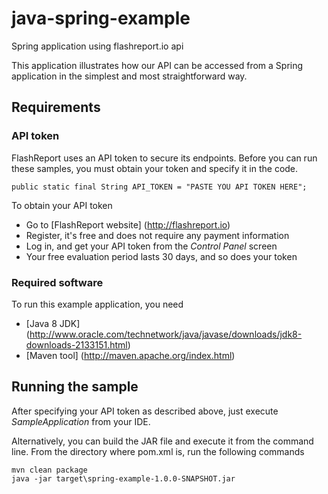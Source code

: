 # java-spring-example
Spring application using flashreport.io api

This application illustrates how our API can be accessed from a Spring application in the simplest and most straightforward way.

## Requirements

### API token

FlashReport uses an API token to secure its endpoints. Before you can run these samples, you must obtain your token and
specify it in the code.

    public static final String API_TOKEN = "PASTE YOU API TOKEN HERE";

To obtain your API token

- Go to [FlashReport website] (http://flashreport.io)
- Register, it's free and does not require any payment information
- Log in, and get your API token from the _Control Panel_ screen
- Your free evaluation period lasts 30 days, and so does your token

### Required software

To run this example application, you need

- [Java 8 JDK] (http://www.oracle.com/technetwork/java/javase/downloads/jdk8-downloads-2133151.html)
- [Maven tool] (http://maven.apache.org/index.html)

## Running the sample



After specifying your API token as described above, just execute _SampleApplication_ from your IDE.

Alternatively, you can build the JAR file and execute it from the command line.
From the directory where pom.xml is, run the following commands

    mvn clean package
    java -jar target\spring-example-1.0.0-SNAPSHOT.jar







